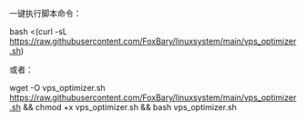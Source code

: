 一键执行脚本命令：

bash <(curl -sL https://raw.githubusercontent.com/FoxBary/linuxsystem/main/vps_optimizer.sh)

或者：

wget -O vps_optimizer.sh https://raw.githubusercontent.com/FoxBary/linuxsystem/main/vps_optimizer.sh && chmod +x vps_optimizer.sh && bash vps_optimizer.sh
